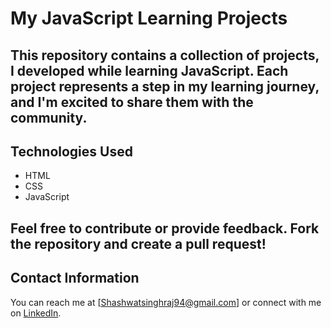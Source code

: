 
# My JavaScript Learning Projects

## This repository contains a collection of projects, I developed while learning JavaScript. Each project represents a step in my learning journey, and I'm excited to share them with the community.

## Technologies Used
- HTML
- CSS
- JavaScript

## Feel free to contribute or provide feedback. Fork the repository and create a pull request!

## Contact Information
You can reach me at [Shashwatsinghraj94@gmail.com] or connect with me on [LinkedIn](https://www.linkedin.com/in/shashwat-kumar-587404160/).
